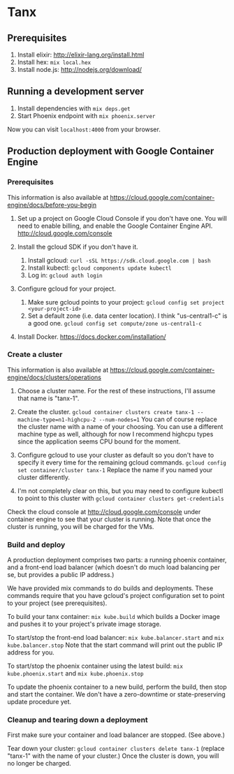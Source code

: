 # Tanx

## Prerequisites

1.  Install elixir: http://elixir-lang.org/install.html
2.  Install hex: `mix local.hex`
3.  Install node.js: http://nodejs.org/download/

## Running a development server

1.  Install dependencies with `mix deps.get`
2.  Start Phoenix endpoint with `mix phoenix.server`

Now you can visit `localhost:4000` from your browser.

## Production deployment with Google Container Engine

### Prerequisites

This information is also available at https://cloud.google.com/container-engine/docs/before-you-begin

1.  Set up a project on Google Cloud Console if you don't have one. You will need to enable billing, and enable the Google Container Engine API. http://cloud.google.com/console

2.  Install the gcloud SDK if you don't have it.
    1. Install gcloud: `curl -sSL https://sdk.cloud.google.com | bash`
    2. Install kubectl: `gcloud components update kubectl`
    3. Log in: `gcloud auth login`

3.  Configure gcloud for your project.
    1. Make sure gcloud points to your project: `gcloud config set project <your-project-id>`
    2. Set a default zone (i.e. data center location). I think "us-central1-c" is a good one. `gcloud config set compute/zone us-central1-c`

4.  Install Docker. https://docs.docker.com/installation/

### Create a cluster

This information is also available at https://cloud.google.com/container-engine/docs/clusters/operations

1.  Choose a cluster name. For the rest of these instructions, I'll assume that name is "tanx-1".

2.  Create the cluster. `gcloud container clusters create tanx-1 --machine-type=n1-highcpu-2 --num-nodes=1` You can of course replace the cluster name with a name of your choosing. You can use a different machine type as well, although for now I recommend highcpu types since the application seems CPU bound for the moment.

3.  Configure gcloud to use your cluster as default so you don't have to specify it every time for the remaining gcloud commands. `gcloud config set container/cluster tanx-1` Replace the name if you named your cluster differently.

4.  I'm not completely clear on this, but you may need to configure kubectl to point to this cluster with `gcloud container clusters get-credentials`

Check the cloud console at http://cloud.google.com/console under container engine to see that your cluster is running. Note that once the cluster is running, you will be charged for the VMs.

### Build and deploy

A production deployment comprises two parts: a running phoenix container, and a front-end load balancer (which doesn't do much load balancing per se, but provides a public IP address.)

We have provided mix commands to do builds and deployments. These commands require that you have gcloud's project configuration set to point to your project (see prerequisites).

To build your tanx container: `mix kube.build` which builds a Docker image and pushes it to your project's private image storage.

To start/stop the front-end load balancer: `mix kube.balancer.start` and `mix kube.balancer.stop` Note that the start command will print out the public IP address for you.

To start/stop the phoenix container using the latest build: `mix kube.phoenix.start` and `mix kube.phoenix.stop`

To update the phoenix container to a new build, perform the build, then stop and start the container. We don't have a zero-downtime or state-preserving update procedure yet.

### Cleanup and tearing down a deployment

First make sure your container and load balancer are stopped. (See above.)

Tear down your cluster: `gcloud container clusters delete tanx-1` (replace "tanx-1" with the name of your cluster.) Once the cluster is down, you will no longer be charged.

